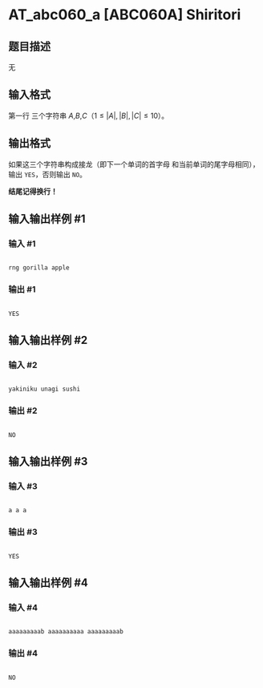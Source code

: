 # AT_abc060_a [ABC060A] Shiritori

## 题目描述

无

## 输入格式

第一行 三个字符串 $A$,$B$,$C$（$1\le |A|,|B|,|C|\le10$）。

## 输出格式

如果这三个字符串构成接龙（即下一个单词的首字母 和当前单词的尾字母相同），输出 `YES`，否则输出 `NO`。

**结尾记得换行！**

## 输入输出样例 #1

### 输入 #1

```
rng gorilla apple
```

### 输出 #1

```
YES
```

## 输入输出样例 #2

### 输入 #2

```
yakiniku unagi sushi
```

### 输出 #2

```
NO
```

## 输入输出样例 #3

### 输入 #3

```
a a a
```

### 输出 #3

```
YES
```

## 输入输出样例 #4

### 输入 #4

```
aaaaaaaaab aaaaaaaaaa aaaaaaaaab
```

### 输出 #4

```
NO
```